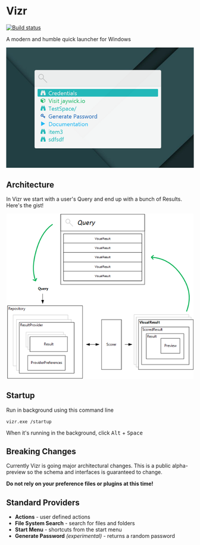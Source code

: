 Vizr
====
[![Build status](https://ci.appveyor.com/api/projects/status/8i7c3tkteys1aq59?svg=true)](https://ci.appveyor.com/project/jaywick/vizr)

A modern and humble quick launcher for Windows

![Searching 'labs' in Vizr](Preview.png)

## Architecture

In Vizr we start with a user's Query and end up with a bunch of Results. Here's the gist!

![High level overview](HighLevelOverview.png)

## Startup
Run in background using this command line

    vizr.exe /startup

When it's running in the background, click <kbd>Alt</kbd> + <kbd>Space</kbd>

## Breaking Changes
Currently Vizr is going major architectural changes.
This is a public alpha-preview so the schema and interfaces is guaranteed to change.

**Do not rely on your preference files or plugins at this time!**

## Standard Providers
* **Actions** - user defined actions
* **File System Search** - search for files and folders
* **Start Menu** - shortcuts from the start menu
* **Generate Password** _(experimental)_ - returns a random password

